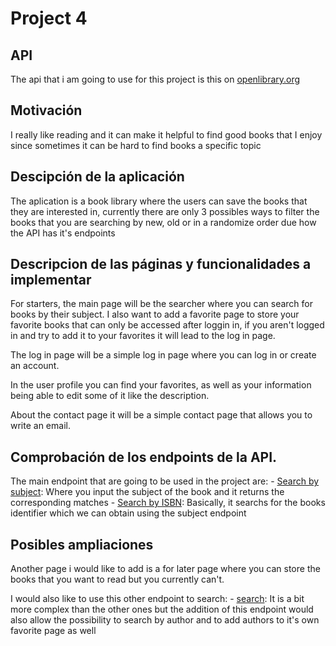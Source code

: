 # Project 4

## API

The api that i am going to use for this project is this on [openlibrary.org](https://openlibrary.org/developers/api)

## Motivación

I really like reading and it can make it helpful to find good books that I enjoy since sometimes it can be hard to find books a specific topic

## Descipción de la aplicación

The aplication is a book library where the users can save the books that they are interested in, currently there are only 3 possibles ways to filter the books that you are searching by new, old or in a randomize order due how the API has it's endpoints 

## Descripcion de las páginas y funcionalidades a implementar

For starters, the main page will be the searcher where you can search for books by their subject. I also want to add a favorite page to store your favorite books that can only be accessed after loggin in, if you aren't logged in and try to add it to your favorites it will lead to the log in page.

The log in page will be a simple log in page where you can log in or create an account.

 In the user profile you can find your favorites, as well as your information being able to edit some of it like the description.

About the contact page it will be a simple contact page that allows you to write an email.

## Comprobación de los endpoints de la API.

The main endpoint that are going to be used in the project are:
    - [Search by subject](https://openlibrary.org/dev/docs/api/love): Where you input the subject of the book and it returns the corresponding matches
    - [Search by ISBN](https://openlibrary.org/dev/docs/api/books): Basically, it searchs for the books identifier which we can obtain using the subject endpoint

## Posibles ampliaciones

Another page i would like to add is a for later page where you can store the books that you want to read but you currently can't.

I would also like to use this other endpoint to search:
    - [search](https://openlibrary.org/dev/docs/api/search): It is a bit more complex than the other ones but the addition of this endpoint would also allow the possibility to search by author and to add authors to it's own favorite page as well
